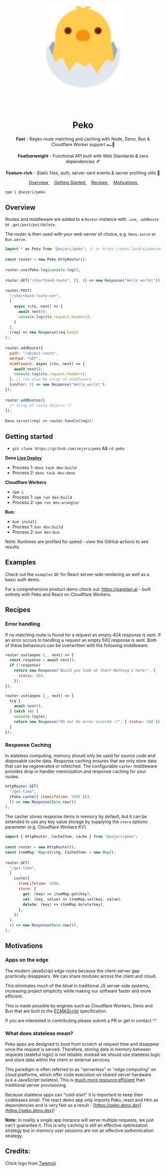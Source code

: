<p align="center" style="font-size: 72px;">
    <img 
        width="270px"
        style="margin: 1rem auto;"
        src="https://raw.githubusercontent.com/sejori/peko/main/examples/react/assets/twemoji_chick.svg" alt="peko-chick" 
    />
</p>

<h1 align="center">
    Peko
</h1>

<p align="center">
    <strong>Fast</strong> - Regex route matching and caching with Node, Deno, Bun & Cloudflare Worker support 🏎️💨
</p>
<p align="center">
    <strong>Featherweight</strong> - Functional API built with Web Standards & zero dependencies 🪶<br>
</p>
<p align="center">
    <strong>Feature-rich</strong> - Static files, auth, server-sent events & server profiling utils 🤹
</p>

<p align="center">
    <span>
        &nbsp;
        <a href="#overview">
            Overview
        </a>
        &nbsp;
    </span>
    <span>
        &nbsp;
        <a href="#getting-started">
            Getting Started
        </a>
        &nbsp;
    </span>
        <span>
        &nbsp;
        <a href="#recipes">
            Recipes
        </a>
        &nbsp;
    </span>
    <span>
        &nbsp;
        <a href="#motivations">
            Motivations
        </a>
        &nbsp;
    </span>
</p>

```bash
npm i @sejori/peko
```

<h2 id="overview">Overview</h2>

Routes and middleware are added to a `Router` instance with `.use`, `.addRoute` or `.get/post/put/delete`.

The router is then used with your web server of choice, e.g. `Deno.serve` or `Bun.serve`.


```js
import * as Peko from "@sejori/peko"; // or https://deno.land/x/peko/mod.ts in Deno

const router = new Peko.HttpRouter();

router.use(Peko.log(console.log));

router.GET("/shorthand-route", [], () => new Response("Hello world!"));

router.POST(
  "/shorthand-route-ext",
  [
    async (ctx, next) => {
      await next();
      console.log(ctx.request.headers);
    }
  ],
  (req) => new Response(req.body)
);

router.addRoute({
  path: "/object-route",
  method: "GET",
  middleware: async (ctx, next) => {
    await next();
    console.log(ctx.request.headers);
  }, // can also be array of middleware
  handler: () => new Response("Hello world!"),
});

router.addRoutes([
  /* array of route objects */
]);

Deno.serve((req) => router.handle(req));
```

<h2 id="getting-started">Getting started</h2>

- `git clone https://github.com/sejori/peko` && `cd peko`

**Deno [Live Deploy](https://peko.deno.dev)**

- Process 1: `deno task dev:build`
- Process 2: `deno task dev:deno`

**Cloudflare Workers**

- `npm i`
- Process 1: `npm run dev:build`
- Process 2: `npm run dev:wrangler`

**Bun:**

- `bun install`
- Process 1: `bun dev:build`
- Process 2: `bun dev:bun`

Note: Runtimes are profiled for speed - view the GitHub actions to see results.

<h2 id="examples">Examples</h2>

Check out the `examples` dir for React server-side rendering as well as a basic auth demo.

For a comprehensive product demo check out: https://panplan.ai - built entirely with Peko and React on Cloudflare Workers.

<h2 id="recipes">Recipes</h2>

### Error handling

If no matching route is found for a request an empty 404 response is sent. If an error occurs in handling a request an empty 500 response is sent. Both of these behaviours can be overwritten with the following middleware:

```js
router.use(async (_, next) => {
  const response = await next();
  if (!response)
    return new Response("Would you look at that? Nothing's here!", {
      status: 404,
    });
});
```

```js
router.use(async (_, next) => {
  try {
    await next();
  } catch (e) {
    console.log(e);
    return new Response("Oh no! An error occured :(", { status: 500 });
  }
});
```

### Response Caching

In stateless computing, memory should only be used for source code and disposable cache data. Response caching ensures that we only store data that can be regenerated or refetched. The configurable `cacher` middleware provides drop in handler memoization and response caching for your routes.

```js
httpRouter.GET(
  "/get-time",
  [Peko.cache({ itemLifetime: 5000 })],
  () => new Response(Date.now())
);
```

The cacher stores response items in memory by default, but it can be extended to use any key value storage by supplying the `store` options parameter (e.g. Cloudflare Workers KV).

```js
import { HttpRouter, CacheItem, cache } from "@sejori/peko";

const router = new HttpRouter();
const itemMap: Map<string, CacheItem> = new Map();

router.GET(
  "/get-time", 
  [
    cache({
      itemLifetime: 5000,
      store: {
        get: (key) => itemMap.get(key),
        set: (key, value) => itemMap.set(key, value),
        delete: (key) => itemMap.delete(key),
      },
    })
  ],
  () => new Response(Date.now()),
);
```

<h2 id="motivations">Motivations</h2>

### Apps on the edge

The modern JavaScript edge rocks because the client-server gap practically disappears. We can share modules across the client and cloud.

This eliminates much of the bloat in traditional JS server-side systems, increasing project simplicity while making our software faster and more efficient.

This is made possible by engines such as Cloudflare Workers, Deno and Bun that are built to the [ECMAScript](https://tc39.es/) specification</a>.

If you are interested in contributing please submit a PR or get in contact ^^

### What does stateless mean?

Peko apps are designed to boot from scratch at request time and disappear once the request is served. Therefore, storing data in memory between requests (stateful logic) is not reliable. Instead we should use stateless logic and store data within the client or external services.

This paradigm is often referred to as "serverless" or "edge computing" on cloud platforms, which offer code execution on shared server hardware (a.k.a JavaScript isolates). This is [much more resource efficient](https://developer.ibm.com/blogs/the-future-is-serverless/) than traditional server provisioning.

Because stateless apps can "cold-start" it is important to keep their codebases small. The react demo app only imports Peko, react and Htm as dependencies and is very fast as a result - [https://peko.deno.dev](https://peko.deno.dev)!

**Note:** In reality a single app instance will serve multiple requests, we just can't guarantee it. This is why caching is still an effective optimization strategy but in-memory user sessions are not an effective authentication strategy.

## Credits:

Chick logo from [Twemoji](https://github.com/twitter/twemoji)
